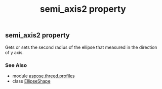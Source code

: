 ﻿---
title: semi_axis2 property
second_title: Aspose.3D for Python via .NET API References
description: 
type: docs
weight: 170
url: /python-net/aspose.threed.profiles/ellipseshape/semi_axis2/
is_root: false
---

## semi_axis2 property


Gets or sets the second radius of the ellipse that measured in the direction of y axis.

### See Also
* module [aspose.threed.profiles](../../)
* class [EllipseShape](/3d/python-net/aspose.threed.profiles/ellipseshape)
